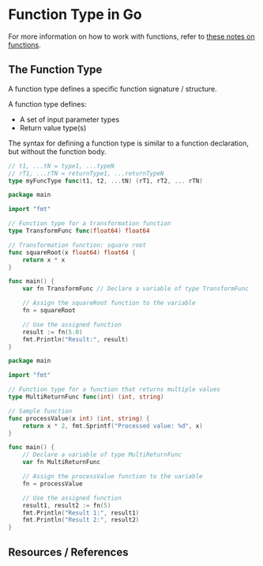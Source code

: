 # Function Type in Go

For more information on how to work with functions, refer to [these notes on functions](go_functions.md).

## The Function Type

A function type defines a specific function signature / structure.

A function type defines:

- A set of input parameter types
- Return value type(s)

The syntax for defining a function type is similar to a function declaration, but without the function body.

```go
// t1, ...tN = type1, ...typeN
// rT1, ...rTN = returnType1, ...returnTypeN
type myFuncType func(t1, t2, ...tN) (rT1, rT2, ... rTN)
```

```go
package main

import "fmt"

// Function type for a transformation function
type TransformFunc func(float64) float64

// Transformation function: square root
func squareRoot(x float64) float64 {
    return x * x
}

func main() {
    var fn TransformFunc // Declare a variable of type TransformFunc

    // Assign the squareRoot function to the variable
    fn = squareRoot

    // Use the assigned function
    result := fn(5.0)
    fmt.Println("Result:", result)
}
```

```go
package main

import "fmt"

// Function type for a function that returns multiple values
type MultiReturnFunc func(int) (int, string)

// Sample function
func processValue(x int) (int, string) {
    return x * 2, fmt.Sprintf("Processed value: %d", x)
}

func main() {
    // Declare a variable of type MultiReturnFunc
    var fn MultiReturnFunc

    // Assign the processValue function to the variable
    fn = processValue

    // Use the assigned function
    result1, result2 := fn(5)
    fmt.Println("Result 1:", result1)
    fmt.Println("Result 2:", result2)
}
```

## Resources / References
